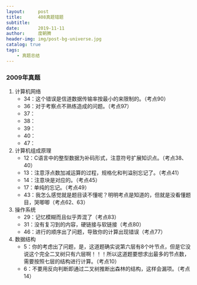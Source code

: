 ```yaml
---
layout:     post
title:      408真题错题
subtitle:   
date:       2019-11-11
author:     度朝腾
header-img: img/post-bg-universe.jpg
catalog: true
tags:
    - 真题总结
---
```


### 2009年真题

1. 计算机网络
   - 34：这个错误是信道数据传输率按最小的来限制的。（考点90）
   - 36：对于考察点不熟练造成的问题。（考点97）
   - 37：
   - 38：
   - 39：
   - 40：
   - 47：
2. 计算机组成原理
   - 12：C语言中的整型数据为补码形式，注意符号扩展知识点。（考点38、40）
   - 13：注意浮点数加减运算的过程，规格化和判溢别忘记了。（考点41）
   - 14：注意块是对应的。（考点45）
   - 17：单纯的忘记。（考点49）
   - 43：我怎么感觉就是题目读不懂呢？明明考点是知道的，但就是没看懂题目，哭唧唧（考点62、63）
3. 操作系统
   - 29：记忆模糊而且似乎弄混了（考点83）
   - 31：没有复习到的内容，硬链接与软链接（考点80）
   - 46：进行的顺序出了问题，导致你的计算出现错误（考点77）
4. 数据结构
   - 5：你的考虑出了问题，是，这道题确实说第六层有8个叶节点，但是它没说这个完全二叉树只有六层啊！！！所以这道题要想求出最多的节点数，需要按照七层的结构进行计算。（考点10）
   - 6：不要用反向判断即通过二叉树推断出森林的结构，这样会漏项。（考点14）







